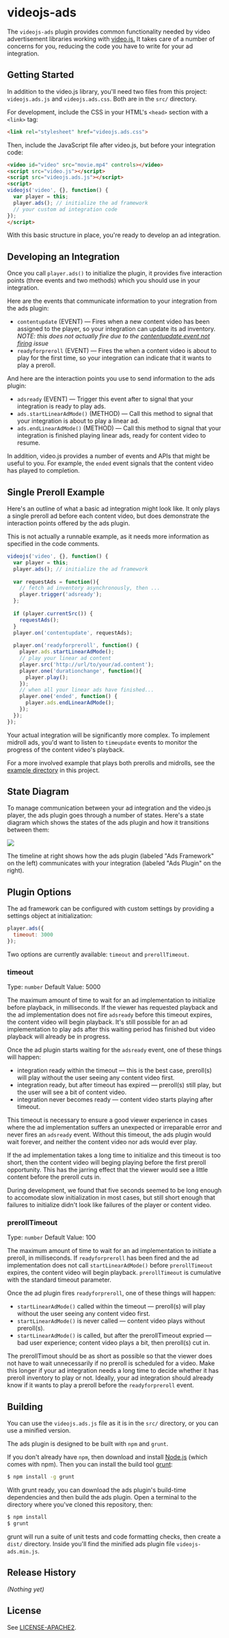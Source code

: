 # videojs-ads

The `videojs-ads` plugin provides common functionality needed by video advertisement libraries working with [video.js.](http://www.videojs.com/)
It takes care of a number of concerns for you, reducing the code you have to write for your ad integration.

## Getting Started

In addition to the video.js library, you'll need two files from this project: `videojs.ads.js` and `videojs.ads.css`.
Both are in the `src/` directory.

For development, include the CSS in your HTML's `<head>` section with a `<link>` tag:

```html
<link rel="stylesheet" href="videojs.ads.css">
```

Then, include the JavaScript file after video.js, but before your integration code:

```html
<video id="video" src="movie.mp4" controls></video>
<script src="video.js"></script>
<script src="videojs.ads.js"></script>
<script>
videojs('video', {}, function() {
  var player = this;
  player.ads(); // initialize the ad framework
  // your custom ad integration code
});
</script>
```

With this basic structure in place, you're ready to develop an ad integration.

## Developing an Integration

Once you call `player.ads()` to initialize the plugin, it provides five interaction points (three events and two methods) which you should use in your integration.

Here are the events that communicate information to your integration from the ads plugin:

 * `contentupdate` (EVENT) — Fires when a new content video has been assigned to the player, so your integration can update its ad inventory. _NOTE: this does not actually fire due to the [contentupdate event not firing](https://github.com/brightcove/videojs-ads/issues/2) issue_
 * `readyforpreroll` (EVENT) — Fires the when a content video is about to play for the first time, so your integration can indicate that it wants to play a preroll.

And here are the interaction points you use to send information to the ads plugin:

 * `adsready` (EVENT) — Trigger this event after to signal that your integration is ready to play ads.
 * `ads.startLinearAdMode()` (METHOD) — Call this method to signal that your integration is about to play a linear ad.
 * `ads.endLinearAdMode()` (METHOD) — Call this method to signal that your integration is finished playing linear ads, ready for content video to resume.

In addition, video.js provides a number of events and APIs that might be useful to you.
For example, the `ended` event signals that the content video has played to completion.

## Single Preroll Example

Here's an outline of what a basic ad integration might look like.
It only plays a single preroll ad before each content video, but does demonstrate the interaction points offered by the ads plugin.

This is not actually a runnable example, as it needs more information as specified in the code comments.

```js
videojs('video', {}, function() {
  var player = this;
  player.ads(); // initialize the ad framework
  
  var requestAds = function(){
    // fetch ad inventory asynchronously, then ...
    player.trigger('adsready');
  };
  
  if (player.currentSrc()) {
    requestAds();
  }
  player.on('contentupdate', requestAds);
  
  player.on('readyforpreroll', function() {
    player.ads.startLinearAdMode();
    // play your linear ad content
    player.src('http://url/to/your/ad.content');
    player.one('durationchange', function(){
      player.play();
    });
    // when all your linear ads have finished...
    player.one('ended', function() {
      player.ads.endLinearAdMode();
    });
  });
});
```

Your actual integration will be significantly more complex.
To implement midroll ads, you'd want to listen to `timeupdate` events to monitor the progress of the content video's playback.

For a more involved example that plays both prerolls and midrolls, see the [example directory](example) in this project.

## State Diagram

To manage communication between your ad integration and the video.js player, the ads plugin goes through a number of states.
Here's a state diagram which shows the states of the ads plugin and how it transitions between them:

![](ad-states.png)

The timeline at right shows how the ads plugin (labeled "Ads Framework" on the left) communicates with your integration (labeled "Ads Plugin" on the right).

## Plugin Options

The ad framework can be configured with custom settings by providing a settings object at initialization:

```js
player.ads({
  timeout: 3000
});
```

Two options are currently available: `timeout` and `prerollTimeout`.

### timeout

Type: `number`
Default Value: 5000

The maximum amount of time to wait for an ad implementation to initialize before playback, in milliseconds.
If the viewer has requested playback and the ad implementation does not fire `adsready` before this timeout expires, the content video will begin playback.
It's still possible for an ad implementation to play ads after this waiting period has finished but video playback will already be in progress.

Once the ad plugin starts waiting for the `adsready` event, one of these things will happen:

 * integration ready within the timeout — this is the best case, preroll(s) will play without the user seeing any content video first.
 * integration ready, but after timeout has expired — preroll(s) still play, but the user will see a bit of content video.
 * integration never becomes ready — content video starts playing after timeout.

This timeout is necessary to ensure a good viewer experience in cases where the ad implementation suffers an unexpected or irreparable error and never fires an `adsready` event.
Without this timeout, the ads plugin would wait forever, and neither the content video nor ads would ever play.

If the ad implementation takes a long time to initialize and this timeout is too short, then the content video will beging playing before the first preroll opportunity.
This has the jarring effect that the viewer would see a little content before the preroll cuts in.

During development, we found that five seconds seemed to be long enough to accomodate slow initialization in most cases, but still short enough that failures to initialize didn't look like failures of the player or content video.

### prerollTimeout

Type: `number`
Default Value: 100

The maximum amount of time to wait for an ad implementation to initiate a preroll, in milliseconds.
If `readyforpreroll` has been fired and the ad implementation does not call `startLinearAdMode()` before `prerollTimeout` expires, the content video will begin playback.
`prerollTimeout` is cumulative with the standard timeout parameter.

Once the ad plugin fires `readyforpreroll`, one of these things will happen:

 * `startLinearAdMode()` called within the timeout — preroll(s) will play without the user seeing any content video first.
 * `startLinearAdMode()` is never called — content video plays without preroll(s).
 * `startLinearAdMode()` is called, but after the prerollTimeout expried — bad user experience; content video plays a bit, then preroll(s) cut in.

The prerollTimout should be as short as possible so that the viewer does not have to wait unnecessarily if no preroll is scheduled for a video.
Make this longer if your ad integration needs a long time to decide whether it has preroll inventory to play or not.
Ideally, your ad integration should already know if it wants to play a preroll before the `readyforpreroll` event.

## Building

You can use the `videojs.ads.js` file as it is in the `src/` directory, or you can use a minified version.

The ads plugin is designed to be built with `npm` and `grunt`.

If you don't already have `npm`, then download and install [Node.js](http://nodejs.org/) (which comes with npm).
Then you can install the build tool [grunt](http://gruntjs.com/):

```sh
$ npm install -g grunt
```

With grunt ready, you can download the ads plugin's build-time dependencies and then build the ads plugin.
Open a terminal to the directory where you've cloned this repository, then:

```sh
$ npm install
$ grunt
```

grunt will run a suite of unit tests and code formatting checks, then create a `dist/` directory.
Inside you'll find the minified ads plugin file `videojs-ads.min.js`.

## Release History

_(Nothing yet)_

## License

See [LICENSE-APACHE2](LICENSE-APACHE2).
